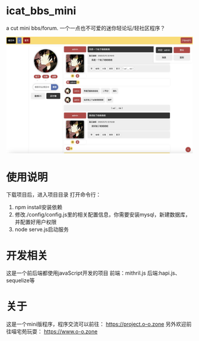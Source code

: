 # icat_bbs_mini
a cut mini bbs/forum. 一个一点也不可爱的迷你轻论坛/轻社区程序？

![preview](./preview.jpg)

# 使用说明
下载项目后，进入项目目录
打开命令行：
1. npm install安装依赖
2. 修改./config/config.js里的相关配置信息，你需要安装mysql，新建数据库，并配置好用户权限
3. node serve.js启动服务

# 开发相关
这是一个前后端都使用javaScript开发的项目
前端：mithril.js
后端:hapi.js、sequelize等

# 关于
这是一个mini版程序，程序交流可以前往：
https://project.o-o.zone
另外欢迎前往喵宅苑玩耍：
https://www.o-o.zone